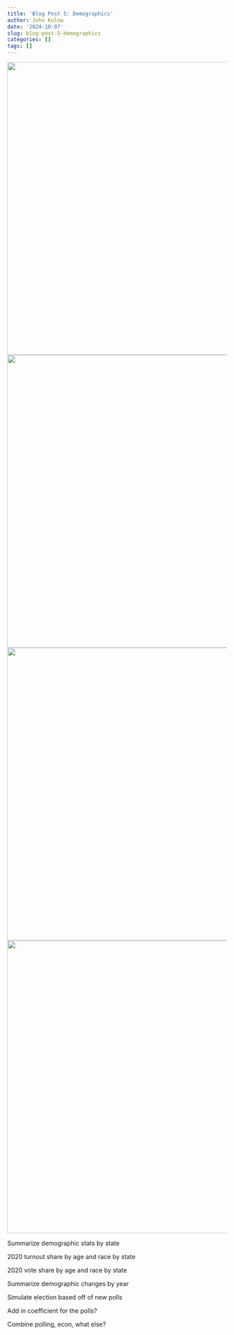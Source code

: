 ```yaml
---
title: 'Blog Post 5: Demographics'
author: John Kulow
date: '2024-10-07'
slug: blog-post-5-demographics
categories: []
tags: []
---
```

























<img src="{{< blogdown/postref >}}index_files/figure-html/unnamed-chunk-8-1.png" width="672" />

<img src="{{< blogdown/postref >}}index_files/figure-html/unnamed-chunk-9-1.png" width="672" />

<img src="{{< blogdown/postref >}}index_files/figure-html/unnamed-chunk-10-1.png" width="672" />


<img src="{{< blogdown/postref >}}index_files/figure-html/unnamed-chunk-11-1.png" width="672" />






Summarize demographic stats by state

2020 turnout share by age and race by state

2020 vote share by age and race by state

Summarize demographic changes by year

Simulate election based off of new polls

Add in coefficient for the polls?

Combine polling, econ, what else?
























